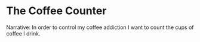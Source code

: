 # The Coffee Counter

Narrative:
In order to control my coffee addiction I want to count
the cups of coffee I drink.